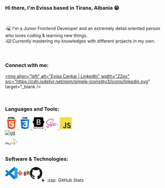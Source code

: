 ### Hi there, I'm Evissa based in Tirana, Albania 😁

<br/>

▫️💻 I'm a Junior Frontend Developer and an extremely detail oriented person who loves coding & learning new things.  
▫️⌨️ Currently mastering my knowledges with different projects in my own.  


<br/>


### Connect with me:

<a href="https://www.linkedin.com/in/evissa/" target="_blank"> <img align="left" alt="Evisa Cankaj | LinkedIn" width="22px" src="https://cdn.jsdelivr.net/npm/simple-icons@v3/icons/linkedin.svg" target="_blank /> </a>


<br/>


### Languages and Tools:

<p align="left"> 
 
 <a href="https://www.w3.org/html/" target="_blank"> <img src="https://raw.githubusercontent.com/devicons/devicon/master/icons/html5/html5-original-wordmark.svg" alt="html5" width="40" height="40"/> </a>
 <a href="https://www.w3schools.com/css/" target="_blank"> <img src="https://raw.githubusercontent.com/devicons/devicon/master/icons/css3/css3-original-wordmark.svg" alt="css3" width="40" height="40"/> </a> 
<a href="https://getbootstrap.com" target="_blank"> <img src="https://raw.githubusercontent.com/devicons/devicon/master/icons/bootstrap/bootstrap-plain-wordmark.svg" alt="bootstrap" width="40" height="40"/> </a> 
 <a href="https://sass-lang.com" target="_blank"> <img src="https://raw.githubusercontent.com/devicons/devicon/master/icons/sass/sass-original.svg" alt="sass" width="40" height="40"/> </a>
 <a href="https://developer.mozilla.org/en-US/docs/Web/JavaScript" target="_blank"> <img src="https://raw.githubusercontent.com/devicons/devicon/master/icons/javascript/javascript-original.svg" alt="javascript" width="40" height="40"/> </a>   
  <a href="https://git-scm.com/" target="_blank"> <img src="https://www.vectorlogo.zone/logos/git-scm/git-scm-icon.svg" alt="git" width="40" height="40"/> </a>  
  <a href="https://www.mysql.com/" target="_blank"> <img src="https://raw.githubusercontent.com/devicons/devicon/master/icons/mysql/mysql-original-wordmark.svg" alt="mysql" width="40" height="40"/> </a> 
</p>


### Software & Technologies:

<img align="left" alt="Visual Studio Code" width="40px" src="https://raw.githubusercontent.com/github/explore/80688e429a7d4ef2fca1e82350fe8e3517d3494d/topics/visual-studio-code/visual-studio-code.png" />
<img align="left" alt="Git" width="40px" src="https://raw.githubusercontent.com/github/explore/80688e429a7d4ef2fca1e82350fe8e3517d3494d/topics/git/git.png" />
<img align="left" alt="GitHub" width="40px" src="https://raw.githubusercontent.com/github/explore/78df643247d429f6cc873026c0622819ad797942/topics/github/github.png" />



<br/>
<br/>

<details>
  <summary>:zap: GitHub Stats</summary>

  ![Evisa's GitHub stats](https://github-readme-stats.vercel.app/api?username=evissa&show_icons=true&theme=default)
[![Top Languages](https://github-readme-stats.vercel.app/api/top-langs/?username=evissa&layout=compact)](https://github.com/evissa/github-readme-stats)

</details>

